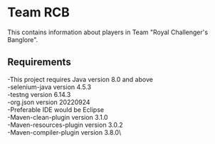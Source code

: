 # Team RCB

This contains information about players in Team "Royal Challenger's Banglore".

## Requirements
-This project requires Java version 8.0 and above\
-selenium-java version 4.5.3\
-testng version 6.14.3\
-org.json version 20220924\
-Preferable IDE would be Eclipse \
-Maven-clean-plugin version 3.1.0\
-Maven-resources-plugin version 3.0.2\
-Maven-compiler-plugin version 3.8.0\

